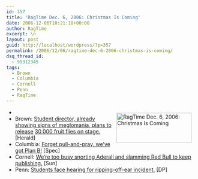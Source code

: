```yaml
---
id: 357
title: 'RagTime Dec. 6, 2006: Christmas Is Coming'
date: 2006-12-06T10:21:18+00:00
author: RagTime
excerpt: \n
layout: post
guid: http://localhost/wordpress/?p=357
permalink: /2006/12/06/ragtime-dec-6-2006-christmas-is-coming/
dsq_thread_id:
  - 95312345
tags:
  - Brown
  - Columbia
  - Cornell
  - Penn
  - RagTime
---
```

  * [<img width="200" vspace="10" hspace="10" height="80" border="0" align="right" src="http://www.ivygateblog.com/wp-content/uploads/2006/09/ragtime.jpg" alt="RagTime Dec. 6, 2006: Christmas Is Coming" />](http://www.ivygateblog.com/tags/ragtime)
  * Brown: [Student director, already showing signs of meglomania, plans to release](http://media.www.browndailyherald.com/media/storage/paper472/news/2006/12/06/ArtsCulture/Pw.Show.To.Unleash.30000.Fruit.Flies.On.Stage-2524703.shtml?sourcedomain=www.browndailyherald.com&MIIHost=media.collegepublisher.com) [30,000 fruit flies on stage.](http://media.www.browndailyherald.com/media/storage/paper472/news/2006/12/06/ArtsCulture/Pw.Show.To.Unleash.30000.Fruit.Flies.On.Stage-2524703.shtml?sourcedomain=www.browndailyherald.com&MIIHost=media.collegepublisher.com) [Herald]
  * Columbia: [Forget pull-and-pray, we&#8217;ve got Plan B!](http://media.www.columbiaspectator.com/media/storage/paper865/news/2006/12/06/News/Plan-B.Pills.Hit.Local.Stores-2524829.shtml?sourcedomain=www.columbiaspectator.com&MIIHost=media.collegepublisher.com) [Spec]
  * Cornell: [We&#8217;re too busy snorting Aderall and slamming Red Bull to keep publishing.](http://www.cornellsun.com/) [Sun]
  * Penn: [Students face hearing for ripping-off-ear incident.](http://media.www.dailypennsylvanian.com/media/storage/paper882/news/2006/12/06/News/News-Brief.Seniors.Face.Hearing.On.Assault.Charges.Today-2524450.shtml?sourcedomain=www.dailypennsylvanian.com&MIIHost=media.collegepublisher.com) [DP]